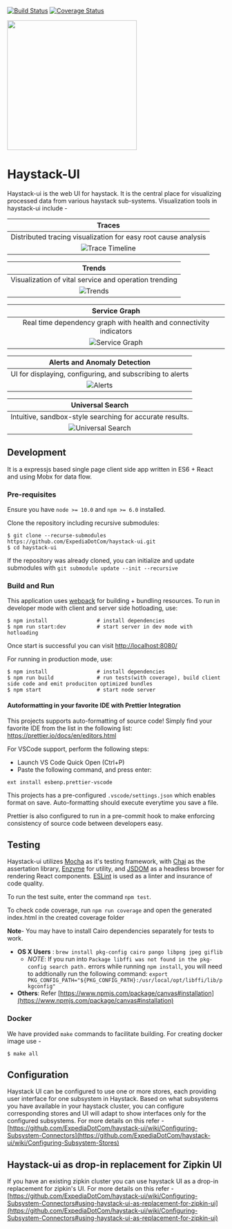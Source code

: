 [![Build Status](https://travis-ci.org/ExpediaDotCom/haystack-ui.svg?branch=master)](https://travis-ci.org/ExpediaDotCom/haystack-ui)
[![Coverage Status](https://coveralls.io/repos/github/ExpediaDotCom/haystack-ui/badge.svg?branch=master)](https://coveralls.io/github/ExpediaDotCom/haystack-ui?branch=master&service=github)

<img src="/public/images/assets/logo_with_title_transparent.png" width="300" />

# Haystack-UI

Haystack-ui is the web UI for haystack. It is the central place for visualizing processed data from various haystack sub-systems.
Visualization tools in haystack-ui include -

|                             Traces                             |
| :------------------------------------------------------------: |
| Distributed tracing visualization for easy root cause analysis |
|  ![Trace Timeline](./public/images/assets/trace_timeline.png)  |

|                        Trends                         |
| :---------------------------------------------------: |
| Visualization of vital service and operation trending |
|     ![Trends](./public/images/assets/trends.png)      |

|                           Service Graph                            |
| :----------------------------------------------------------------: |
| Real time dependency graph with health and connectivity indicators |
|     ![Service Graph](./public/images/assets/service_graph.png)     |

|               Alerts and Anomaly Detection                |
| :-------------------------------------------------------: |
| UI for displaying, configuring, and subscribing to alerts |
|       ![Alerts](./public/images/assets/alerts.png)        |

|                         Universal Search                         |
| :--------------------------------------------------------------: |
|     Intuitive, sandbox-style searching for accurate results.     |
| ![Universal Search](./public/images/assets/universal_search.png) |

## Development

It is a expressjs based single page client side app written in ES6 + React and using Mobx for data flow.

### Pre-requisites

Ensure you have `node >= 10.0` and `npm >= 6.0` installed.

Clone the repository including recursive submodules:

```
$ git clone --recurse-submodules https://github.com/ExpediaDotCom/haystack-ui.git
$ cd haystack-ui
```

If the repository was already cloned, you can initialize and update submodules with `git submodule update --init --recursive`

### Build and Run

This application uses [webpack](https://webpack.github.io/) for building + bundling resources. To run in developer mode with client and server side hotloading, use:

```
$ npm install                # install dependencies
$ npm run start:dev          # start server in dev mode with hotloading
```

Once start is successful you can visit [http://localhost:8080/](http://localhost:8080/)

For running in production mode, use:

```
$ npm install                # install dependencies
$ npm run build              # run tests(with coverage), build client side code and emit produciton optimized bundles
$ npm start                  # start node server
```

#### Autoformatting in your favorite IDE with Prettier Integration

This projects supports auto-formatting of source code! Simply find your favorite IDE from the list in the following list: https://prettier.io/docs/en/editors.html

For VSCode support, perform the following steps:

-   Launch VS Code Quick Open (Ctrl+P)
-   Paste the following command, and press enter:

```
ext install esbenp.prettier-vscode
```

This projects has a pre-configured `.vscode/settings.json` which enables format on save. Auto-formatting should execute everytime you save a file.

Prettier is also configured to run in a pre-commit hook to make enforcing consistency of source code between developers easy.

## Testing

Haystack-ui utilizes [Mocha](https://github.com/mochajs/mocha) as it's testing framework, with [Chai](https://github.com/chaijs/chai) as the assertation library, [Enzyme](https://github.com/airbnb/enzyme) for utility, and [JSDOM](https://github.com/tmpvar/jsdom) as a headless browser for rendering React components.
[ESLint](https://github.com/eslint/eslint) is used as a linter and insurance of code quality.

To run the test suite, enter the command `npm test`.

To check code coverage, run `npm run coverage` and open the generated index.html in the created coverage folder

**Note**-
You may have to install Cairo dependencies separately for tests to work.

-   **OS X Users** : `brew install pkg-config cairo pango libpng jpeg giflib`
    -   _NOTE_: If you run into `Package libffi was not found in the pkg-config search path.` errors while running `npm install`, you will need to addtionally run the following command: `export PKG_CONFIG_PATH="${PKG_CONFIG_PATH}:/usr/local/opt/libffi/lib/pkgconfig"`
-   **Others**: Refer [https://www.npmjs.com/package/canvas#installation](https://www.npmjs.com/package/canvas#installation)

### Docker

We have provided `make` commands to facilitate building. For creating docker image use -

```
$ make all

```

## Configuration

Haystack UI can be configured to use one or more stores, each providing user interface for one subsystem in Haystack. Based on what subsystems you have available in your haystack cluster, you can configure corresponding stores and UI will adapt to show interfaces only for the configured subsystems.
For more details on this refer - [https://github.com/ExpediaDotCom/haystack-ui/wiki/Configuring-Subsystem-Connectors](https://github.com/ExpediaDotCom/haystack-ui/wiki/Configuring-Subsystem-Stores)

## Haystack-ui as drop-in replacement for Zipkin UI

If you have an existing zipkin cluster you can use haystack UI as a drop-in replacement for zipkin's UI.
For more details on this refer - [https://github.com/ExpediaDotCom/haystack-ui/wiki/Configuring-Subsystem-Connectors#using-haystack-ui-as-replacement-for-zipkin-ui](https://github.com/ExpediaDotCom/haystack-ui/wiki/Configuring-Subsystem-Connectors#using-haystack-ui-as-replacement-for-zipkin-ui)
